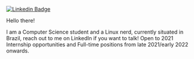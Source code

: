 [![Linkedin Badge](https://img.shields.io/badge/-LinkedIn-blue?style=flat-square&logo=Linkedin&logoColor=white&link=https://www.linkedin.com/in/joao-victor-s)](https://www.linkedin.com/in/joao-victor-s/)

Hello there!

I am a Computer Science student and a Linux nerd, currently situated in Brazil, reach out to me on LinkedIn if you want to talk! Open to 2021 Internship opportunities and Full-time positions from late 2021/early 2022 onwards.
